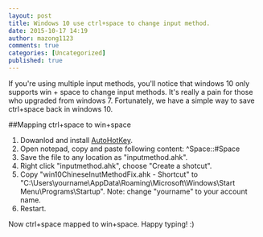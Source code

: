 ```yaml
---
layout: post
title: Windows 10 use ctrl+space to change input method.
date: 2015-10-17 14:19
author: mazong1123
comments: true
categories: [Uncategorized]
published: true
---
```

If you're using multiple input methods, you'll notice that windows 10 only supports win + space to change input methods. It's really
a pain for those who upgraded from windows 7. Fortunately, we have a simple way to save ctrl+space back in windows 10.

##Mapping ctrl+space to win+space
1. Dowanlod and install [AutoHotKey](http://www.autohotkey.com/).
2. Open notepad, copy and paste following content:
^Space::#Space
3. Save the file to any location as "inputmethod.ahk".
4. Right click "inputmethod.ahk", choose "Create a shotcut".
5. Copy "win10ChineseInutMethodFix.ahk - Shortcut" to "C:\Users\yourname\AppData\Roaming\Microsoft\Windows\Start Menu\Programs\Startup".
Note: change "yourname" to your account name.
6. Restart.

Now ctrl+space mapped to win+space. Happy typing! :)

